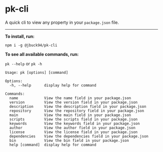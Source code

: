 # pk-cli

A quick cli to view any property in your `package.json` file.

---

**To install, run:**

`npm i -g @jbuck94/pk-cli`

**To see all available commands, run:**

`pk --help` or `pk -h`

```
Usage: pk [options] [command]

Options:
  -h, --help      display help for command

Commands:
  name            View the name field in your package.json
  version         View the version field in your package.json
  description     View the description field in your package.json
  repository      View the repository field in your package.json
  main            View the main field in your package.json
  scripts         View the scripts field in your package.json
  keywords        View the keywords field in your package.json
  author          View the author field in your package.json
  license         View the license field in your package.json
  dependencies    View the dependencies field in your package.json
  bin             View the bin field in your package.json
  help [command]  display help for command
```
